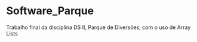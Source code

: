 # Software_Parque
Trabalho final da disciplina DS II,
Parque de Diversões, com o uso de Array Lists
